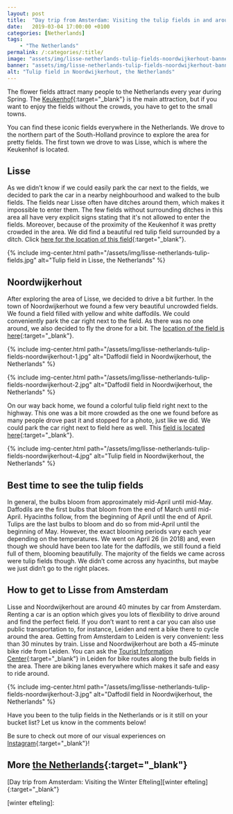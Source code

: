 ```yaml
---
layout: post
title:  "Day trip from Amsterdam: Visiting the tulip fields in and around Lisse"
date:   2019-03-04 17:00:00 +0100
categories: [Netherlands]
tags:
    - "The Netherlands"
permalink: /:categories/:title/
image: "assets/img/lisse-netherlands-tulip-fields-noordwijkerhout-banner.jpg"
banner: "assets/img/lisse-netherlands-tulip-fields-noordwijkerhout-banner-large.jpg"
alt: "Tulip field in Noordwijkerhout, the Netherlands"
---
```

 
The flower fields attract many people to the Netherlands every year during Spring. The [Keukenhof][keukenhof website]{:target="_blank"} is the main attraction, but if you want to enjoy the fields without the crowds, you have to get to the small towns. 
 
You can find these iconic fields everywhere in the Netherlands. We drove to the northern part of the South-Holland province to explore the area for pretty fields. The first town we drove to was Lisse, which is where the Keukenhof is located. 
 
## Lisse
 
As we didn’t know if we could easily park the car next to the fields, we decided to park the car in a nearby neighbourhood and walked to the bulb fields. The fields near Lisse often have ditches around them, which makes it impossible to enter them. The few fields without surrounding ditches in this area all have very explicit signs stating that it's not allowed to enter the fields. Moreover, because of the proximity of the Keukenhof it was pretty crowded in the area. We did find a beautiful red tulip field surrounded by a ditch. Click [here for the location of this field][field lisse]{:target="_blank"}.

{% include img-center.html path="/assets/img/lisse-netherlands-tulip-fields.jpg" alt="Tulip field in Lisse, the Netherlands" %}
 
## Noordwijkerhout
 
After exploring the area of Lisse, we decided to drive a bit further. In the town of Noordwijkerhout we found a few very beautiful uncrowded fields. We found a field filled with yellow and white daffodils. We could conveniently park the car right next to the field. As there was no one around, we also decided to fly the drone for a bit. The [location of the field is here][field noordwijkerhout 1]{:target="_blank"}.

{% include img-center.html path="/assets/img/lisse-netherlands-tulip-fields-noordwijkerhout-1.jpg" alt="Daffodil field in Noordwijkerhout, the Netherlands" %}

{% include img-center.html path="/assets/img/lisse-netherlands-tulip-fields-noordwijkerhout-2.jpg" alt="Daffodil field in Noordwijkerhout, the Netherlands" %}
 
On our way back home, we found a colorful tulip field right next to the highway. This one was a bit more crowded as the one we found before as many people drove past it and stopped for a photo, just like we did. We could park the car right next to field here as well. This [field is located here][field noordwijkerhout 2]{:target="_blank"}.

{% include img-center.html path="/assets/img/lisse-netherlands-tulip-fields-noordwijkerhout-4.jpg" alt="Tulip field in Noordwijkerhout, the Netherlands" %}
 
## Best time to see the tulip fields
 
In general, the bulbs bloom from approximately mid-April until mid-May. Daffodils are the first bulbs that bloom from the end of March until mid-April. Hyacinths follow, from the beginning of April until the end of April. Tulips are the last bulbs to bloom and do so from mid-April until the beginning of May. However, the exact blooming periods vary each year depending on the temperatures. We went on April 26 (in 2018) and, even though we should have been too late for the daffodils, we still found a field full of them, blooming beautifully. The majority of the fields we came across were tulip fields though. We didn’t come across any hyacinths, but maybe we just didn’t go to the right places.
 
## How to get to Lisse from Amsterdam
 
Lisse and Noordwijkerhout are around 40 minutes by car from Amsterdam. Renting a car is an option which gives you lots of flexibility to drive around and find the perfect field. If you don’t want to rent a car you can also use public transportation to, for instance, Leiden and rent a bike there to cycle around the area. Getting from Amsterdam to Leiden is very convenient: less than 30 minutes by train. Lisse and Noordwijkerhout are both a 45-minute bike ride from Leiden. You can ask the [Tourist Information Center][tourist information center leiden]{:target="_blank"} in Leiden for bike routes along the bulb fields in the area. There are biking lanes everywhere which makes it safe and easy to ride around.

{% include img-center.html path="/assets/img/lisse-netherlands-tulip-fields-noordwijkerhout-3.jpg" alt="Daffodil field in Noordwijkerhout, the Netherlands" %}

Have you been to the tulip fields in the Netherlands or is it still on your bucket list? Let us know in the comments below!

Be sure to check out more of our visual experiences on [Instagram][instagram]{:target="_blank"}!

## More [the Netherlands][the netherlands]{:target="_blank"}

[Day trip from Amsterdam: Visiting the Winter Efteling][winter efteling]{:target="_blank"}

[instagram]: https://instagram.com/kipamojo 

[the netherlands]: https://kipamojo.world/tags.html#the-netherlands
[winter efteling]: 

[keukenhof website]: https://keukenhof.nl/
[field lisse]: https://goo.gl/maps/GVUvxHJiTnw
[field noordwijkerhout 1]: https://goo.gl/maps/2TnnntwgKSP2
[field noordwijkerhout 2]: https://goo.gl/maps/a7UPJz3UGPx
[tourist information center leiden]: https://goo.gl/maps/EVPAe9AHAWJ2

 
 

